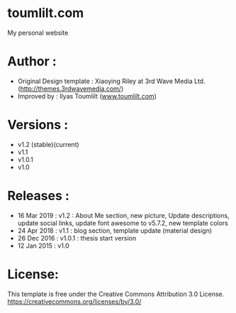 # toumlilt.com
My personal website

Author :
=======================================================================
- Original Design template : Xiaoying Riley at 3rd Wave Media Ltd. (http://themes.3rdwavemedia.com/)
- Improved by : Ilyas Toumlilt (www.toumlilt.com)

Versions :
=======================================================================
- v1.2 (stable)(current)
- v1.1
- v1.0.1 
- v1.0

Releases :
=======================================================================
- 16 Mar 2019 : v1.2 : About Me section, new picture, Update descriptions, update social links, update font awesome to v5.7.2, new template colors
- 24 Apr 2018 : v1.1 : blog section, template update (material design)
- 26 Dec 2016 : v1.0.1 : thesis start version
- 12 Jan 2015 : v1.0

License:
=======================================================================
This template is free under the Creative Commons Attribution 3.0 License.
https://creativecommons.org/licenses/by/3.0/
